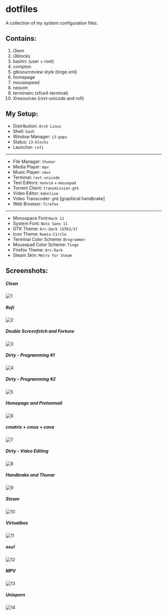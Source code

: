 # dotfiles
A collection of my system configuration files.



## Contains:
1. i3wm
2. i3blocks
3. bashrc (user + root)
4. compton
5. gtksourceview style (tinge.xml)
5. homepage
5. mousespeed
6. neovim
7. terminalrc (xfce4-terminal)
9. Xresources (rxvt-unicode and rofi)



## My Setup:

- Distribution: `Arch Linux`
- Shell: `bash`
- Window Manager: `i3-gaps`
- Status: `i3-blocks`
- Launcher: `rofi`

___

- File Manager: `thunar`
- Media Player: `mpv`
- Music Player: `cmus`
- Terminal: `rxvt-unicode`
- Text Editors: `neovim` + `mousepad`
- Torrent Client: `transmission-gtk`
- Video Editor: `kdenlive`
- Video Transcoder: `ghb` [graphical handbrake]
- Web Browser: `firefox`

___

- Monospace Font:`Hack 11`
- System Font: `Noto Sans 11`
- GTK Theme: `Arc-Dark [GTK2/3]`
- Icon Theme: `Numix-Circle`
- Terminal Color Scheme: `Brogrammer`
- Mousepad Color Scheme: `Tinge`
- Firefox Theme: `Arc-Dark`
- Steam Skin: `Metro for Steam`

## Screenshots:

##### Clean
![1](https://i.imgur.com/lkXnBoQ.png)
##### Rofi
![2](https://i.imgur.com/YchFP7Z.png)
##### Double Screenfetch and Fortune
![3](https://i.imgur.com/BAImNwO.png)
##### Dirty - Programming #1
![4](https://i.imgur.com/cmfEpvd.png)
##### Dirty - Programming #2
![5](https://i.imgur.com/QgrBJRj.png)
##### Homepage and Protonmail
![6](https://i.imgur.com/4C3evuY.png)
##### cmatrix + cmus + cava
![7](https://i.imgur.com/LOGoWrl.png)
##### Dirty - Video Editing
![8](https://i.imgur.com/W2HqocD.png)
##### Handbrake and Thunar
![9](https://i.imgur.com/nlESiaD.png)
##### Steam
![10](https://i.imgur.com/BfBTamE.png)
##### Virtualbox
![11](https://i.imgur.com/vQND9Y9.png)
##### osu!
![12](https://i.imgur.com/N0M7Yia.png)
##### MPV
![13](https://i.imgur.com/XXy0NVx.png)
##### Unixporn
![14](https://i.imgur.com/IwKDsd6.png)
